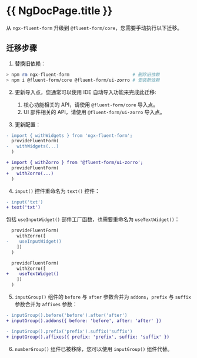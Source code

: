 # {{ NgDocPage.title }}

从 `ngx-fluent-form` 升级到 `@fluent-form/core`，您需要手动执行以下迁移。

## 迁移步骤

1. 替换旧依赖：
```bash
> npm rm ngx-fluent-form                        # 删除旧依赖
> npm i @fluent-form/core @fluent-form/ui-zorro # 安装新依赖
```

2. 更新导入点，您通常可以使用 IDE 自动导入功能来完成此迁移:
   1. 核心功能相关的 API，请使用 `@fluent-form/core` 导入点。
   2. UI 部件相关的 API，请使用 `@fluent-form/ui-zorro` 导入点。

3. 更新配置：
```diff
- import { withWidgets } from 'ngx-fluent-form';
  provideFluentForm(
-   withWidgets(...)
  )

+ import { withZorro } from '@fluent-form/ui-zorro';
  provideFluentForm(
+   withZorro(...)
  )
```

4. `input()` 控件重命名为 `text()` 控件：
```diff
- input('txt')
+ text('txt')
```

包括 `useInputWidget()` 部件工厂函数，也需要重命名为 `useTextWidget()`：
```diff
  provideFluentForm(
    withZorro([
-    useInputWidget()
    ])
  )

  provideFluentForm(
    withZorro([
+    useTextWidget()
    ])
  )
```

5. `inputGroup()` 组件的 `before` 与 `after` 参数合并为 `addons`，`prefix` 与 `suffix` 参数合并为 `affixes` 参数：

```diff
- inputGroup().before('before').after('after')
+ inputGroup().addons({ before: 'before', after: 'after' })

- inputGroup().prefix('prefix').suffix('suffix')
+ inputGroup().affixes({ prefix: 'prefix', suffix: 'suffix' })
```

6. `numberGroup()` 组件已被移除，您可以使用 `inputGroup()` 组件代替。
